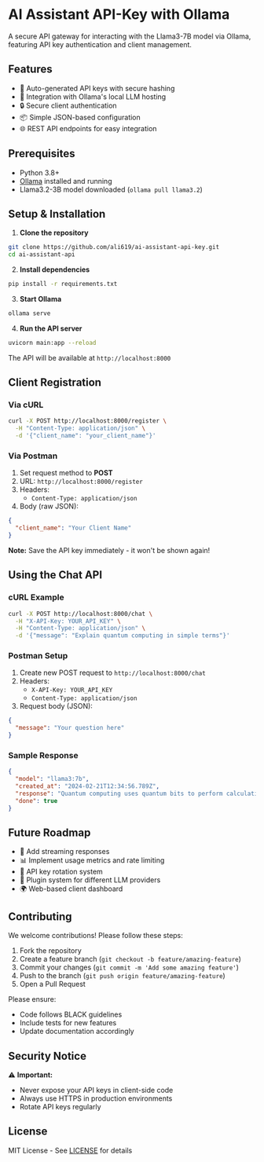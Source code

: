 # AI Assistant API-Key with Ollama

A secure API gateway for interacting with the Llama3-7B model via Ollama, featuring API key authentication and client management.

## Features

- 🔑 Auto-generated API keys with secure hashing
- 🤖 Integration with Ollama's local LLM hosting
- 🔒 Secure client authentication
- 📦 Simple JSON-based configuration
- 🌐 REST API endpoints for easy integration

## Prerequisites

- Python 3.8+
- [Ollama](https://ollama.ai/) installed and running
- Llama3.2-3B model downloaded (`ollama pull llama3.2`)

## Setup & Installation

1. **Clone the repository**
```bash
git clone https://github.com/ali619/ai-assistant-api-key.git
cd ai-assistant-api
```

2. **Install dependencies**
```bash
pip install -r requirements.txt
```

3. **Start Ollama**
```bash
ollama serve
```

4. **Run the API server**
```bash
uvicorn main:app --reload
```

The API will be available at `http://localhost:8000`

## Client Registration

### Via cURL
```bash
curl -X POST http://localhost:8000/register \
  -H "Content-Type: application/json" \
  -d '{"client_name": "your_client_name"}'
```

### Via Postman
1. Set request method to **POST**
2. URL: `http://localhost:8000/register`
3. Headers:
   - `Content-Type: application/json`
4. Body (raw JSON):
```json
{
  "client_name": "Your Client Name"
}
```

**Note:** Save the API key immediately - it won't be shown again!

## Using the Chat API

### cURL Example
```bash
curl -X POST http://localhost:8000/chat \
  -H "X-API-Key: YOUR_API_KEY" \
  -H "Content-Type: application/json" \
  -d '{"message": "Explain quantum computing in simple terms"}'
```

### Postman Setup
1. Create new POST request to `http://localhost:8000/chat`
2. Headers:
   - `X-API-Key: YOUR_API_KEY`
   - `Content-Type: application/json`
3. Request body (JSON):
```json
{
  "message": "Your question here"
}
```

### Sample Response
```json
{
  "model": "llama3:7b",
  "created_at": "2024-02-21T12:34:56.789Z",
  "response": "Quantum computing uses quantum bits to perform calculations...",
  "done": true
}
```

## Future Roadmap

- 🚀 Add streaming responses
- 📊 Implement usage metrics and rate limiting
- 🔄 API key rotation system
- 🧩 Plugin system for different LLM providers
- 🌍 Web-based client dashboard

## Contributing

We welcome contributions! Please follow these steps:

1. Fork the repository
2. Create a feature branch (`git checkout -b feature/amazing-feature`)
3. Commit your changes (`git commit -m 'Add some amazing feature'`)
4. Push to the branch (`git push origin feature/amazing-feature`)
5. Open a Pull Request

Please ensure:
- Code follows BLACK guidelines
- Include tests for new features
- Update documentation accordingly

## Security Notice

⚠️ **Important:**
- Never expose your API keys in client-side code
- Always use HTTPS in production environments
- Rotate API keys regularly

## License

MIT License - See [LICENSE](LICENSE) for details
